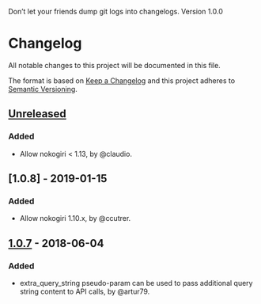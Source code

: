 Don’t let your friends dump git logs into changelogs.
Version 1.0.0
# Changelog
All notable changes to this project will be documented in this file.

The format is based on [Keep a Changelog](http://keepachangelog.com/en/1.0.0/)
and this project adheres to [Semantic Versioning](http://semver.org/spec/v2.0.0.html).

## [Unreleased]
### Added
- Allow nokogiri < 1.13, by @claudio.

## [1.0.8] - 2019-01-15
### Added
-  Allow nokogiri 1.10.x, by @ccutrer.

## [1.0.7] - 2018-06-04
### Added
-  extra_query_string pseudo-param can be used to pass additional query string content to API calls, by @artur79.

[Unreleased]: https://github.com/zachpendleton/adobe_connect/compare/v1.0.7...HEAD
[1.0.7]: https://github.com/zachpendleton/adobe_connect/compare/v1.0.6...v1.0.7
